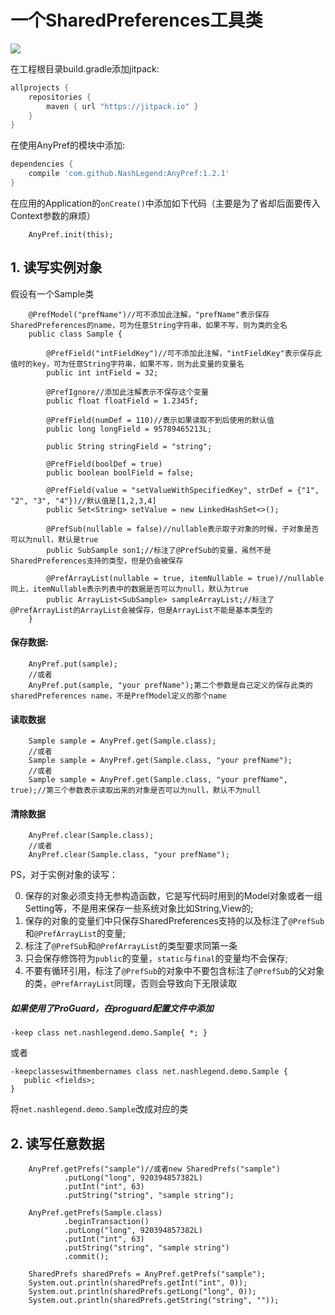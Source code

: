 # 一个SharedPreferences工具类

[![](https://jitpack.io/v/NashLegend/AnyPref.svg)](https://jitpack.io/#NashLegend/AnyPref)

在工程根目录build.gradle添加jitpack:
```gradle
allprojects {
    repositories {
        maven { url "https://jitpack.io" }
    }
}
```

在使用AnyPref的模块中添加:

```gradle
dependencies {
    compile 'com.github.NashLegend:AnyPref:1.2.1'
}
```

在应用的Application的```onCreate()```中添加如下代码（主要是为了省却后面要传入Context参数的麻烦）

```
    AnyPref.init(this);
```

## 1. 读写实例对象

假设有一个Sample类

```
    @PrefModel("prefName")//可不添加此注解，"prefName"表示保存SharedPreferences的name，可为任意String字符串，如果不写，则为类的全名
    public class Sample {
    
        @PrefField("intFieldKey")//可不添加此注解，"intFieldKey"表示保存此值时的key，可为任意String字符串，如果不写，则为此变量的变量名
        public int intField = 32;
        
        @PrefIgnore//添加此注解表示不保存这个变量
        public float floatField = 1.2345f;
        
        @PrefField(numDef = 110)//表示如果读取不到后使用的默认值
        public long longField = 95789465213L;
        
        public String stringField = "string";
        
        @PrefField(boolDef = true)
        public boolean boolField = false;
        
        @PrefField(value = "setValueWithSpecifiedKey", strDef = {"1", "2", "3", "4"})//默认值是[1,2,3,4]
        public Set<String> setValue = new LinkedHashSet<>(); 
        
        @PrefSub(nullable = false)//nullable表示取子对象的时候，子对象是否可以为null，默认是true
        public SubSample son1;//标注了@PrefSub的变量，虽然不是SharedPreferences支持的类型，但是仍会被保存
        
        @PrefArrayList(nullable = true, itemNullable = true)//nullable同上，itemNullable表示列表中的数据是否可以为null，默认为true
        public ArrayList<SubSample> sampleArrayList;//标注了@PrefArrayList的ArrayList会被保存，但是ArrayList不能是基本类型的
    }
```

#### 保存数据:
```
    AnyPref.put(sample);
    //或者
    AnyPref.put(sample, "your prefName");第二个参数是自己定义的保存此类的sharedPreferences name，不是PrefModel定义的那个name
```

#### 读取数据
```
    Sample sample = AnyPref.get(Sample.class);
    //或者
    Sample sample = AnyPref.get(Sample.class, "your prefName");
    //或者
    Sample sample = AnyPref.get(Sample.class, "your prefName", true);//第三个参数表示读取出来的对象是否可以为null，默认不为null
```

#### 清除数据
```
    AnyPref.clear(Sample.class);
    //或者
    AnyPref.clear(Sample.class, "your prefName");
```


PS，对于实例对象的读写：

0. 保存的对象必须支持无参构造函数，它是写代码时用到的Model对象或者一组Setting等，不是用来保存一些系统对象比如String,View的;
1. 保存的对象的变量们中只保存SharedPreferences支持的以及标注了```@PrefSub```和```@PrefArrayList```的变量;
2. 标注了```@PrefSub```和```@PrefArrayList```的类型要求同第一条
3. 只会保存修饰符为```public```的变量，```static```与```final```的变量均不会保存;
4. 不要有循环引用，标注了```@PrefSub```的对象中不要包含标注了```@PrefSub```的父对象的类，```@PrefArrayList```同理，否则会导致向下无限读取

##### 如果使用了ProGuard，在proguard配置文件中添加

```
-keep class net.nashlegend.demo.Sample{ *; }
```
或者
```
-keepclasseswithmembernames class net.nashlegend.demo.Sample {
   public <fields>;
}
```

将```net.nashlegend.demo.Sample```改成对应的类

## 2. 读写任意数据

```
    AnyPref.getPrefs("sample")//或者new SharedPrefs("sample")
            .putLong("long", 920394857382L)
            .putInt("int", 63)
            .putString("string", "sample string");

    AnyPref.getPrefs(Sample.class)
            .beginTransaction()
            .putLong("long", 920394857382L)
            .putInt("int", 63)
            .putString("string", "sample string")
            .commit();

    SharedPrefs sharedPrefs = AnyPref.getPrefs("sample");
    System.out.println(sharedPrefs.getInt("int", 0));
    System.out.println(sharedPrefs.getLong("long", 0));
    System.out.println(sharedPrefs.getString("string", ""));
```
